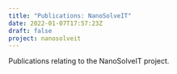 ```yaml
---
title: "Publications: NanoSolveIT"
date: 2022-01-07T17:57:23Z
draft: false
project: nanosolveit
---
```


Publications relating to the NanoSolveIT project.